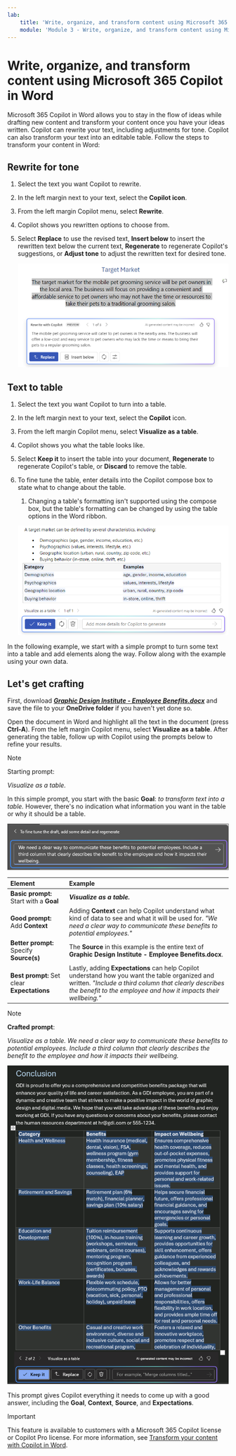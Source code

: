 ```yaml
---
lab:
    title: 'Write, organize, and transform content using Microsoft 365 Copilot in Word'
    module: 'Module 3 - Write, organize, and transform content using Microsoft 365 Copilot in Word'
---
```


# Write, organize, and transform content using Microsoft 365 Copilot in Word

Microsoft 365 Copilot in Word allows you to stay in the flow of ideas while drafting new content and transform your content once you have your ideas written. Copilot can rewrite your text, including adjustments for tone. Copilot can also transform your text into an editable table. Follow the steps to transform your content in Word:

## Rewrite for tone

1. Select the text you want Copilot to rewrite.

1. In the left margin next to your text, select the **Copilot icon**.

1. From the left margin Copilot menu, select **Rewrite**.

1. Copilot shows you rewritten options to choose from.

1. Select **Replace** to use the revised text, **Insert below** to insert the rewritten text below the current text, **Regenerate** to regenerate Copilot's suggestions, or **Adjust tone** to adjust the rewritten text for desired tone.

    ![Screenshot of Copilot in Word with rewrite text suggestions and options.](../media/edit_copilot-rewrite-word.png)

## Text to table

1. Select the text you want Copilot to turn into a table.

1. In the left margin next to your text, select the **Copilot** icon.

1. From the left margin Copilot menu, select **Visualize as a table**.

1. Copilot shows you what the table looks like.

1. Select **Keep it** to insert the table into your document, **Regenerate** to regenerate Copilot's table, or **Discard** to remove the table.

1. To fine tune the table, enter details into the Copilot compose box to state what to change about the table.

    1. Changing a table's formatting isn't supported using the compose box, but the table's formatting can be changed by using the table options in the Word ribbon.

    ![Screenshot of Copilot in Word showing the text to table capability.](../media/edit_copilot-visualize-table-word.png)

In the following example, we start with a simple prompt to turn some text into a table and add elements along the way. Follow along with the example using your own data.

## Let's get crafting

First, download **_[Graphic Design Institute - Employee Benefits.docx](https://go.microsoft.com/fwlink/?linkid=2268825)_** and save the file to your **OneDrive folder** if you haven't yet done so.

Open the document in Word and highlight all the text in the document (press **Ctrl-A**). From the left margin Copilot menu, select **Visualize as a table**. After generating the table, follow up with Copilot using the prompts below to refine your results.

> [!NOTE]
> Starting prompt:
>
> _Visualize as a table._

In this simple prompt, you start with the basic **Goal**: _to transform text into a table._ However, there's no indication what information you want in the table or why it should be a table.

![Screenshot the Copilot in Word working on transforming text to table.](../media/edit_copilot-visualize-table-word-example.png)

| Element | Example |
| :------ | :------- |
| **Basic prompt:** Start with a **Goal** | **_Visualize as a table._** |
| **Good prompt:** Add **Context** | Adding **Context** can help Copilot understand what kind of data to see and what it will be used for. _"We need a clear way to communicate these benefits to potential employees."_ |
| **Better prompt:** Specify **Source(s)** | The **Source** in this example is the entire text of **Graphic Design Institute - Employee Benefits.docx**. |
| **Best prompt:** Set clear **Expectations** | Lastly, adding **Expectations** can help Copilot understand how you want the table organized and written. _"Include a third column that clearly describes the benefit to the employee and how it impacts their wellbeing."_ |

> [!NOTE]
> **Crafted prompt**:
>
> _Visualize as a table. We need a clear way to communicate these benefits to potential employees. Include a third column that clearly describes the benefit to the employee and how it impacts their wellbeing._

![Screenshot the crafted prompt results against the sample document using Copilot in Word.](../media/edit_copilot-visualize-table-word-results.png)

This prompt gives Copilot everything it needs to come up with a good answer, including the **Goal**, **Context**, **Source**, and **Expectations**.

> [!IMPORTANT]
> This feature is available to customers with a Microsoft 365 Copilot license or Copilot Pro license. For more information, see [Transform your content with Copilot in Word](https://support.microsoft.com/office/transform-your-content-with-copilot-in-word-923d9763-f896-4da7-8a3f-5b12c3bfc475).
